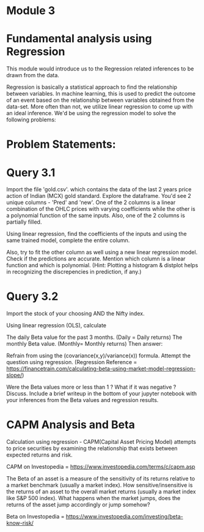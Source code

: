 # Module 3

# Fundamental analysis using Regression

This module would introduce us to the Regression related inferences to be drawn from the data.

Regression is basically a statistical approach to find the relationship between variables. 
In machine learning, this is used to predict the outcome of an event based on the relationship between variables obtained from the data-set. More often than not, we utilize linear regression to come up with an ideal inference. 
We'd be using the regression model to solve the following problems:

# Problem Statements:

# Query 3.1 
Import the file 'gold.csv'. which contains the data of the last 2 years price action of Indian (MCX) gold standard. Explore the dataframe. You'd see 2 unique columns - 'Pred' and 'new'. 
One of the 2 columns is a linear combination of the OHLC prices with varying coefficients while the other is a polynomial function of the same inputs. Also, one of the 2 columns is partially filled.

Using linear regression, find the coefficients of the inputs and using the same trained model, complete the entire column.

Also, try to fit the other column as well using a new linear regression model. Check if the predictions are accurate. Mention which column is a linear function and which is polynomial. (Hint: Plotting a histogram & distplot helps in recognizing the discrepencies in prediction, if any.)

# Query 3.2 
Import the stock of your choosing AND the Nifty index.

Using linear regression (OLS), calculate

The daily Beta value for the past 3 months. (Daily = Daily returns)
The monthly Beta value. (Monthly= Monthly returns)
Then answer:

Refrain from using the (covariance(x,y)/variance(x)) formula.
Attempt the question using regression. (Regression Reference = https://financetrain.com/calculating-beta-using-market-model-regression-slope/)

Were the Beta values more or less than 1 ?
What if it was negative ? Discuss.
Include a brief writeup in the bottom of your jupyter notebook with your inferences from the Beta values and regression results.

#  CAPM Analysis and Beta

Calculation using regression - CAPM(Capital Asset Pricing Model) attempts to price securities by examining the relationship that exists between expected returns and risk.

CAPM on Investopedia = https://www.investopedia.com/terms/c/capm.asp

The Beta of an asset is a measure of the sensitivity of its returns relative to a market benchmark (usually a market index). How sensitive/insensitive is the returns of an asset to the overall market returns (usually a market index like S&P 500 index). What happens when the market jumps, does the returns of the asset jump accordingly or jump somehow?

Beta on Investopedia = https://www.investopedia.com/investing/beta-know-risk/
